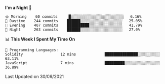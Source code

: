 <!--START_SECTION:waka-->
**I'm a Night 🦉** 

```text
🌞 Morning    60 commits     █░░░░░░░░░░░░░░░░░░░░░░░░   6.16% 
🌆 Daytime    244 commits    ██████░░░░░░░░░░░░░░░░░░░   25.05% 
🌃 Evening    407 commits    ██████████░░░░░░░░░░░░░░░   41.79% 
🌙 Night      263 commits    ██████░░░░░░░░░░░░░░░░░░░   27.0%

```


📊 **This Week I Spent My Time On** 

```text
💬 Programming Languages: 
Solidity                 12 mins             ███████████████░░░░░░░░░░   63.11% 
JavaScript               7 mins              █████████░░░░░░░░░░░░░░░░   36.89%

```


 Last Updated on 30/06/2021
<!--END_SECTION:waka-->
